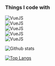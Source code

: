 <h3>Things I code with</h3>
<p>
  <img alt="VueJS" src="https://img.shields.io/badge/Vue.js-35495E?style=for-the-badge&logo=vuedotjs&logoColor=14b48f&labelColor=fff" /><br>
  <img alt="VueJS" src="https://img.shields.io/badge/PHP-35495E?style=for-the-badge&logo=php&logoColor=000&labelColor=fff" /> <br>
  <img alt="VueJS" src="https://img.shields.io/badge/LARAVEL-35495E?style=for-the-badge&logo=laravel&logoColor=000&labelColor=fff" /> <br> 
  <img alt="VueJS" src="https://img.shields.io/badge/LIVEWIRE-35495E?style=for-the-badge&logo=livewire&logoColor=000&labelColor=fff" />   <br>
  <img alt="VueJS" src="https://img.shields.io/badge/MYSQL-35495E?style=for-the-badge&logo=mysql&logoColor=000&labelColor=fff" />   <br>
  
</p>

![Github stats](https://github-readme-stats.vercel.app/api?username=prashanna1992&theme=highcontrast&show_icons=true&count_private=true)

[![Top Langs](https://github-readme-stats.vercel.app/api/top-langs/?username=prashanna1992)](https://github.com/anuraghazra/github-readme-stats)
